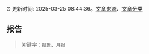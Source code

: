 :alarm_clock: 更新时间: 2025-03-25 08:44:36。[文章来源](/README.md)、[文章分类](/TAGS.md)

## 报告


> 关键字：`报告`、`月报`



